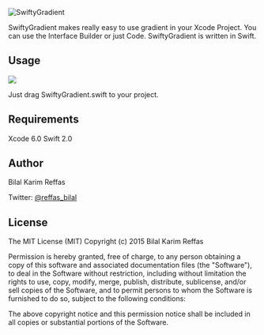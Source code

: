 ![SwiftyGradient](http://i.imgur.com/Jhd3HMl.png)


SwiftyGradient makes really easy to use gradient in your Xcode Project.
You can use the Interface Builder or just Code.
SwiftyGradient is written in Swift.


## Usage
<img src="http://g.recordit.co/8onVFQBDcA.gif">




Just drag SwiftyGradient.swift to your project.


## Requirements

Xcode 6.0 Swift 2.0


## Author

Bilal Karim Reffas

Twitter: [@reffas_bilal](https://twitter.com/reffas_bilal)


## License

The MIT License (MIT)
Copyright (c) 2015 Bilal Karim Reffas

Permission is hereby granted, free of charge, to any person obtaining a copy of this software and associated documentation files (the "Software"), to deal in the Software without restriction, including without limitation the rights to use, copy, modify, merge, publish, distribute, sublicense, and/or sell copies of the Software, and to permit persons to whom the Software is furnished to do so, subject to the following conditions:

The above copyright notice and this permission notice shall be included in all copies or substantial portions of the Software.
